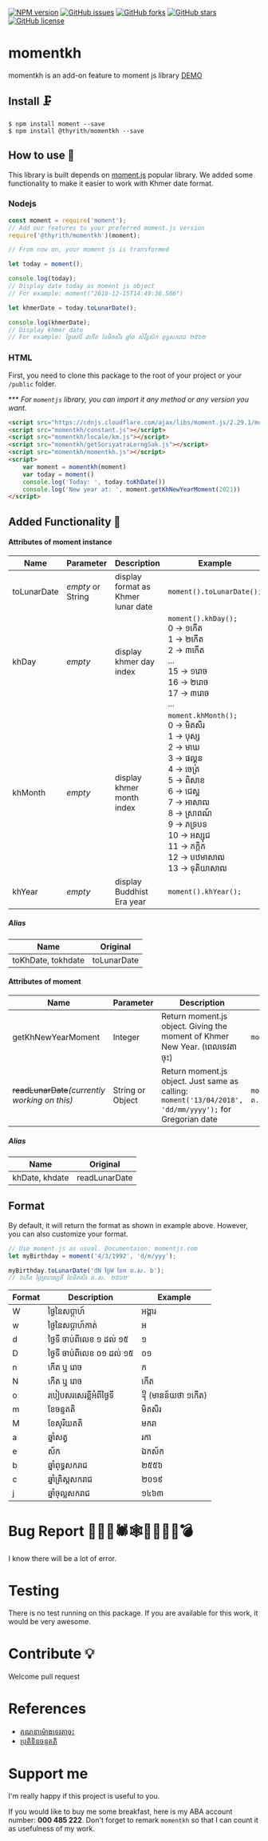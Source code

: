 [![NPM version](https://img.shields.io/npm/v/@thyrith/momentkh.svg)](https://www.npmjs.com/package/@thyrith/momentkh)
[![GitHub issues](https://img.shields.io/github/issues/ThyrithSor/momentkh.svg)](https://github.com/ThyrithSor/momentkh/issues)
[![GitHub forks](https://img.shields.io/github/forks/ThyrithSor/momentkh.svg)]()
[![GitHub stars](https://img.shields.io/github/stars/ThyrithSor/momentkh.svg)]()
[![GitHub license](https://img.shields.io/github/license/ThyrithSor/momentkh.svg)]()

# momentkh
momentkh is an add-on feature to moment js library [DEMO](https://thyrith.github.io/momentkh)

## Install 🗜
```
$ npm install moment --save
$ npm install @thyrith/momentkh --save
```

## How to use 🛫
This library is built depends on [moment.js](https://momentjs.com) popular library.
We added some functionality to make it easier to work with Khmer date format.

### Nodejs
```javascript
const moment = require('moment');
// Add our features to your preferred moment.js version
require('@thyrith/momentkh')(moment);

// From now on, your moment js is transformed

let today = moment();

console.log(today);
// Display date today as moment js object
// For example: moment("2018-12-15T14:49:38.586")

let khmerDate = today.toLunarDate();

console.log(khmerDate);
// Display khmer date
// For example: ថ្ងៃសៅរ៍ ៨កើត ខែមិគសិរ ឆ្នាំច សំរឹទ្ធស័ក ពុទ្ធសករាជ ២៥៦២
```

### HTML
First, you need to clone this package to the root of your project or your `/public` folder.

\*\*\* *For `momentjs` library, you can import it any method or any version you want.*

```html
<script src="https://cdnjs.cloudflare.com/ajax/libs/moment.js/2.29.1/moment.min.js"></script>
<script src="momentkh/constant.js"></script>
<script src="momentkh/locale/km.js"></script>
<script src="momentkh/getSoriyatraLerngSak.js"></script>
<script src="momentkh/momentkh.js"></script>
<script>
	var moment = momentkh(moment)
	var today = moment()
	console.log('Today: ', today.toKhDate())
	console.log('New year at: ', moment.getKhNewYearMoment(2021))
</script>
```

## Added Functionality 🎡

#### Attributes of moment instance
| Name  | Parameter | Description | Example |
|---------|-------|---------|----------------|
|toLunarDate| *empty* or String |display format as Khmer lunar date | ``moment().toLunarDate();`` |
|khDay| *empty* |display khmer day index | ``moment().khDay();`` <br/> 0 -> ១កើត<br/> 1 -> ២កើត<br/> 2 -> ៣កើត<br/> ... <br/>15 -> ១រោច <br/>16 -> ២រោច <br/>17 -> ៣រោច<br/> ...|
|khMonth| *empty* |display khmer month index | ``moment.khMonth();`` <br/>0 -> មិគសិរ <br/> 1 -> បុស្ស <br/> 2 -> មាឃ <br/> 3 -> ផល្គុន <br/> 4 -> ចេត្រ <br/> 5 -> ពិសាខ <br/> 6 -> ជេស្ឋ <br/> 7 -> អាសាឍ <br/> 8 -> ស្រាពណ៍ <br/> 9 -> ភទ្របទ <br/> 10 -> អស្សុជ <br/> 11 -> កក្ដិក <br/> 12 -> បឋមាសាឍ <br/> 13 -> ទុតិយាសាឍ<br/>|
|khYear| *empty* |display Buddhist Era year | ``moment().khYear();`` |

##### *Alias*
| Name  | Original |
|---------|----------------|
|toKhDate, tokhdate|toLunarDate|


#### Attributes of moment

| Name  | Parameter | Description | Example |
|---------|-----|-----------|----------------|
|getKhNewYearMoment| Integer | Return moment.js object. Giving the moment of Khmer New Year. (ពេលទេវតាចុះ) | `moment.getKhNewYearMoment(2019);`|
|~~readLunarDate~~*(currently working on this)*| String or Object |Return moment.js object. Just same as calling: ``moment('13/04/2018', 'dd/mm/yyyy');`` for Gregorian date </br> |``moment.readLunarDate('១៥កើត ពិសាខ ព.ស. ២៥៥៥');`` |

##### *Alias*
| Name  | Original |
|---------|----------------|
|khDate, khdate|readLunarDate|

## Format
By default, it will return the format as shown in example above.
However, you can also customize your format.

```javascript
// Use moment.js as usual. Documentaion: momentjs.com
let myBirthday = moment('4/3/1992', 'd/m/yyy');

myBirthday.toLunarDate('dN ថ្ងៃW ខែm ព.ស. b');
// ៦កើត ថ្ងៃព្រហស្បតិ៍ ខែមិគសិរ ព.ស. ២៥៦២'
```

| Format  | Description | Example |
|---------|----------------|----------------|
| W | ថ្ងៃនៃសប្ដាហ៍| អង្គារ |
| w | ថ្ងៃនៃសប្ដាហ៍កាត់ | អ |
| d | ថ្ងៃទី ចាប់ពីលេខ ១ ដល់ ១៥      | ១      |
| D | ថ្ងៃទី ចាប់ពីលេខ ០១ ដល់ ១៥ | ០១ |
| n | កើត ឬ រោច | ក |
| N | កើត ឬ រោច | កើត |
| o | របៀបសរសេរខ្លីអំពីថ្ងៃទី | ᧡ (មានន័យថា ១កើត)|
| m | ខែចន្ទគតិ | មិគសិរ |
| M | ខែសុរិយគតិ | មករា |
| a | ឆ្នាំសត្វ | រកា |
| e | ស័ក | ឯកស័ក |
| b | ឆ្នាំពុទ្ធសករាជ | ២៥៥៦ |
| c | ឆ្នាំគ្រិស្តសករាជ| ២០១៩ |
| j | ឆ្នាំចុល្លសករាជ | ១៤៦៣ |

# Bug Report 🐞🐜🦗🕷🕸🦂🦟🐛🐌💣
I know there will be a lot of error.

# Testing
There is no test running on this package. If you are available for this work, it would be very awesome.

# Contribute 💡
Welcome pull request 

# References
* [គណនាម៉ោងទេវតាចុះ](http://www.dahlina.com/education/khmer_new_year_time.html?fbclid=IwAR0Eq6US-F0LfplMjKzmiRn7rvPgi31i74Wpv4mNhU034mzdyj-3hYrCA8w)
* [ប្រតិទិនចន្ទគតិ](http://www.cam-cc.org)

# Support me
I'm really happy if this project is useful to you.

If you would like to buy me some breakfast, here is my ABA account number: **000 485 222**. Don't forget to remark `momentkh` so that I can count it as usefulness of my work.

